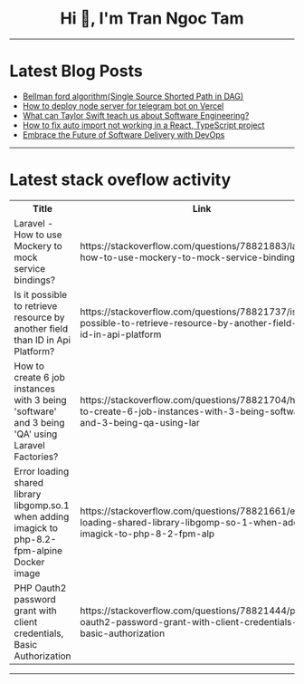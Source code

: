 <h1 align="center">Hi 👋, I'm Tran Ngoc Tam</h1>

---

# Latest Blog Posts 
<!-- BLOG-POST-LIST:START -->
- [Bellman ford algorithm&lpar;Single Source Shorted Path in DAG&rpar;](https://dev.to/prashantrmishra/bellman-ford-algorithmsingle-source-shorted-path-in-dag-1clc)
- [How to deploy node server for telegram bot on Vercel](https://dev.to/tanabe_yutaka_18dc6e9adbc/how-to-deploy-node-server-for-telegram-bot-on-vercel-1of4)
- [What can Taylor Swift teach us about Software Engineering?](https://dev.to/moozzyk/what-can-taylor-swift-teach-us-about-software-engineering-2237)
- [How to fix auto import not working in a React, TypeScript project](https://dev.to/abdulwahidkahar/how-to-fix-auto-import-not-working-in-a-react-typescript-project-5hm6)
- [Embrace the Future of Software Delivery with DevOps](https://dev.to/sujal_dua/embrace-the-future-of-software-delivery-with-devops-ef7)
<!-- BLOG-POST-LIST:END -->

---

# Latest stack oveflow activity
<table>
  <tr><th>Title</th><th>Link</th></tr>
  <!-- STACKOVERFLOW:START --><tr><td>Laravel - How to use Mockery to mock service bindings?</td><td>https://stackoverflow.com/questions/78821883/laravel-how-to-use-mockery-to-mock-service-bindings</td></tr><tr><td>Is it possible to retrieve resource by another field than ID in Api Platform?</td><td>https://stackoverflow.com/questions/78821737/is-it-possible-to-retrieve-resource-by-another-field-than-id-in-api-platform</td></tr><tr><td>How to create 6 job instances with 3 being &#39;software&#39; and 3 being &#39;QA&#39; using Laravel Factories?</td><td>https://stackoverflow.com/questions/78821704/how-to-create-6-job-instances-with-3-being-software-and-3-being-qa-using-lar</td></tr><tr><td>Error loading shared library libgomp.so.1 when adding imagick to php-8.2-fpm-alpine Docker image</td><td>https://stackoverflow.com/questions/78821661/error-loading-shared-library-libgomp-so-1-when-adding-imagick-to-php-8-2-fpm-alp</td></tr><tr><td>PHP Oauth2 password grant with client credentials, Basic Authorization</td><td>https://stackoverflow.com/questions/78821444/php-oauth2-password-grant-with-client-credentials-basic-authorization</td></tr><!-- STACKOVERFLOW:END -->
</table>

---


